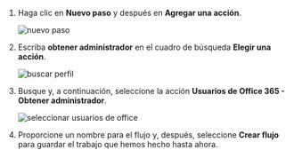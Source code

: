 1. Haga clic en **Nuevo paso** y después en **Agregar una acción**.
   
    ![nuevo paso](media/modern-approvals/select-sharepoint-add-action.png)
2. Escriba **obtener administrador** en el cuadro de búsqueda **Elegir una acción**.
   
    ![buscar perfil](media/modern-approvals/search-for-profile.png)
3. Busque y, a continuación, seleccione la acción **Usuarios de Office 365 - Obtener administrador**.
   
    ![seleccionar usuarios de office](media/modern-approvals/select-my-profile.png)
4. Proporcione un nombre para el flujo y, después, seleccione **Crear flujo** para guardar el trabajo que hemos hecho hasta ahora.

